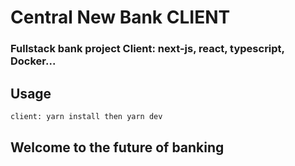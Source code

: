 # Central New Bank CLIENT

### Fullstack bank project Client: next-js, react, typescript, Docker...

## Usage

```sh
client: yarn install then yarn dev


```

## Welcome to the future of banking
